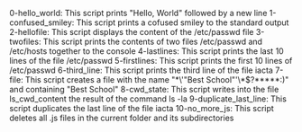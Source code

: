 0-hello_world: This script prints "Hello, World" followed by a new line
1-confused_smiley: This script prints a cofused smiley to the standard output
2-hellofile: This script displays the content of the /etc/passwd file
3-twofiles: This script prints the contents of two files /etc/passwd and /etc/hosts together to the console
4-lastlines: This script prints the last 10 lines of the file /etc/passwd
5-firstlines: This script prints the first 10 lines of /etc/passwd
6-third_line: This script prints the third line of the file iacta
7-file: This script creates a file with the name "\*\\'"Best School"\'\\*$\?\*\*\*\*\*:)" and containing "Best School"
8-cwd_state: This script writes into the file ls_cwd_content the result of the command ls -la
9-duplicate_last_line: This script duplicates the last line of the file iacta
10-no_more_js: This script deletes all .js files in the current folder and its subdirectories

